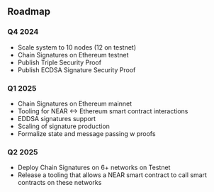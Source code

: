 ## Roadmap
### Q4 2024
- Scale system to 10 nodes (12 on testnet)
- Chain Signatures on Ethereum testnet
- Publish Triple Security Proof
- Publish ECDSA Signature Security Proof

### Q1 2025
- Chain Signatures on Ethereum mainnet
- Tooling for NEAR <-> Ethereum smart contract interactions
- EDDSA signatures support
- Scaling of signature production
- Formalize state and message passing w proofs

### Q2 2025
- Deploy Chain Signatures on 6+ networks on Testnet
- Release a tooling that allows a NEAR smart contract to call smart contracts on these networks
